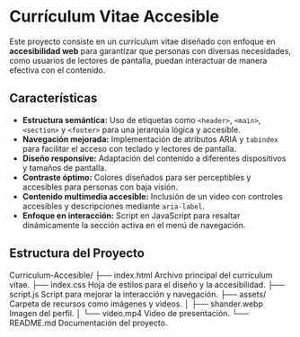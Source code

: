 # Currículum Vitae Accesible

Este proyecto consiste en un currículum vitae diseñado con enfoque en **accesibilidad web** para garantizar que personas con diversas necesidades, como usuarios de lectores de pantalla, puedan interactuar de manera efectiva con el contenido.

## Características

- **Estructura semántica:** Uso de etiquetas como `<header>`, `<main>`, `<section>` y `<footer>` para una jerarquía lógica y accesible.
- **Navegación mejorada:** Implementación de atributos ARIA y `tabindex` para facilitar el acceso con teclado y lectores de pantalla.
- **Diseño responsive:** Adaptación del contenido a diferentes dispositivos y tamaños de pantalla.
- **Contraste óptimo:** Colores diseñados para ser perceptibles y accesibles para personas con baja visión.
- **Contenido multimedia accesible:** Inclusión de un video con controles accesibles y descripciones mediante `aria-label`.
- **Enfoque en interacción:** Script en JavaScript para resaltar dinámicamente la sección activa en el menú de navegación.

## Estructura del Proyecto

Curriculum-Accesible/
├── index.html         Archivo principal del currículum vitae.
├── index.css          Hoja de estilos para el diseño y la accesibilidad.
├── script.js          Script para mejorar la interacción y navegación.
├── assets/            Carpeta de recursos como imágenes y videos.
│   ├── shander.webp   Imagen del perfil.
│   └── video.mp4      Video de presentación.
└── README.md          Documentación del proyecto.



